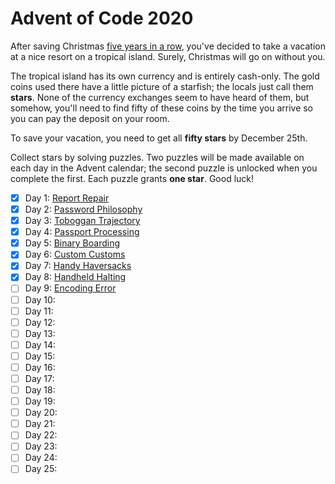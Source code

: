 # Advent of Code 2020

After saving Christmas [five years in a row][1], you've decided to take a vacation
at a nice resort on a tropical island. Surely, Christmas will go on without
you.

[1]: https://adventofcode.com/events

The tropical island has its own currency and is entirely cash-only. The gold
coins used there have a little picture of a starfish; the locals just call
them **stars**. None of the currency exchanges seem to have heard of them, but
somehow, you'll need to find fifty of these coins by the time you arrive so
you can pay the deposit on your room.

To save your vacation, you need to get all **fifty stars** by December 25th.

Collect stars by solving puzzles. Two puzzles will be made available on each
day in the Advent calendar; the second puzzle is unlocked when you complete
the first. Each puzzle grants **one star**. Good luck!

- [X] Day  1: [Report Repair](01-report_repair)
- [X] Day  2: [Password Philosophy](02-password_philosophy)
- [X] Day  3: [Toboggan Trajectory](03-toboggan_trajectory)
- [X] Day  4: [Passport Processing](04-passport_processing)
- [X] Day  5: [Binary Boarding](05-binary_boarding)
- [X] Day  6: [Custom Customs](06-custom_customs)
- [X] Day  7: [Handy Haversacks](07-handy_haversacks)
- [X] Day  8: [Handheld Halting](08-handheld_halting)
- [ ] Day  9: [Encoding Error](09-encoding_error)
- [ ] Day 10:
- [ ] Day 11:
- [ ] Day 12:
- [ ] Day 13:
- [ ] Day 14:
- [ ] Day 15:
- [ ] Day 16:
- [ ] Day 17:
- [ ] Day 18:
- [ ] Day 19:
- [ ] Day 20:
- [ ] Day 21:
- [ ] Day 22:
- [ ] Day 23:
- [ ] Day 24:
- [ ] Day 25:
